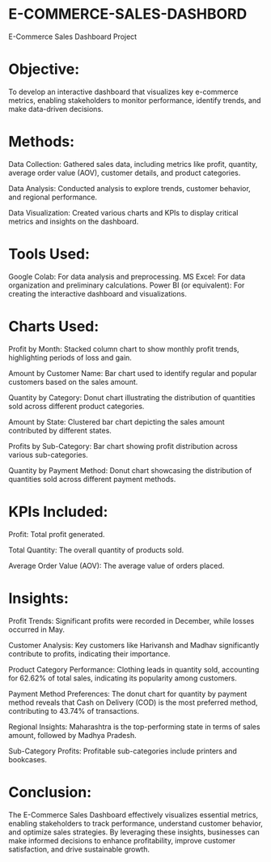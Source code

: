 # E-COMMERCE-SALES-DASHBORD 
E-Commerce Sales Dashboard Project

 # Objective:
   To develop an interactive dashboard that visualizes key e-commerce metrics, enabling stakeholders to monitor performance, identify trends, and make data-driven decisions.
   
 # Methods:

 Data Collection:
Gathered sales data, including metrics like profit, quantity, average order value (AOV), customer details, and product categories.

 Data Analysis: 
Conducted analysis to explore trends, customer behavior, and regional performance.

 Data Visualization: 
Created various charts and KPIs to display critical metrics and insights on the dashboard.

 # Tools Used:

 Google Colab: For data analysis and preprocessing.
 MS Excel: For data organization and preliminary calculations.
 Power BI (or equivalent): For creating the interactive dashboard and visualizations.
 
  # Charts Used:

Profit by Month: Stacked column chart to show monthly profit trends, highlighting periods of loss and gain.

Amount by Customer Name: Bar chart used to identify regular and popular customers based on the sales amount.

Quantity by Category: Donut chart illustrating the distribution of quantities sold across different product categories.

Amount by State: Clustered bar chart depicting the sales amount contributed by different states.

Profits by Sub-Category: Bar chart showing profit distribution across various sub-categories.

Quantity by Payment Method: Donut chart showcasing the distribution of quantities sold across different payment methods.

#  KPIs Included:

Profit: Total profit generated.

Total Quantity: The overall quantity of products sold.

Average Order Value (AOV): The average value of orders placed.

 # Insights:

Profit Trends: Significant profits were recorded in December, while losses occurred in May.

Customer Analysis: Key customers like Harivansh and Madhav significantly contribute to profits, indicating their importance.

Product Category Performance: Clothing leads in quantity sold, accounting for 62.62% of total sales, indicating its popularity among customers.

Payment Method Preferences: The donut chart for quantity by payment method reveals that Cash on Delivery (COD) is the most preferred method, contributing to 43.74% of transactions.

Regional Insights: Maharashtra is the top-performing state in terms of sales amount, followed by Madhya Pradesh.

Sub-Category Profits: Profitable sub-categories include printers and bookcases.

# Conclusion:

The E-Commerce Sales Dashboard effectively visualizes essential metrics, enabling stakeholders to track performance, understand customer behavior, and optimize sales strategies. By leveraging these insights, businesses can make informed decisions to enhance profitability, improve customer satisfaction, and drive sustainable growth.
